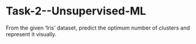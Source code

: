 # Task-2--Unsupervised-ML
From the given ‘Iris’ dataset, predict the optimum number of clusters and represent it visually.
